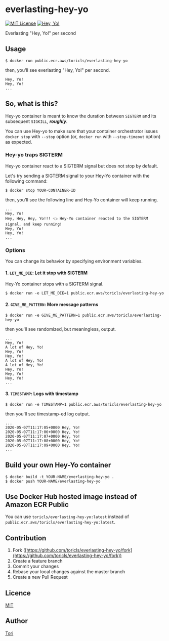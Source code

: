 # everlasting-hey-yo

[![MIT License](https://img.shields.io/badge/license-MIT-blue.svg?style=flat-square)][license]
[![Hey, Yo!](https://img.shields.io/badge/Hey-Yo!-orange.svg?style=flat-square)][hey-yo]

[license]: https://github.com/toricls/everlasting-hey-yo/blob/master/LICENSE
[hey-yo]: https://github.com/topics/hey-yo
Everlasting "Hey, Yo!" per second

## Usage

```shell
$ docker run public.ecr.aws/toricls/everlasting-hey-yo
```

then, you'll see everlasting "Hey, Yo!" per second.

```shell
Hey, Yo!
Hey, Yo!
...
```

## So, what is this?

Hey-yo container is meant to know the duration between `SIGTERM` and its subsequent `SIGKILL`, _**roughly**_.

You can use Hey-yo to make sure that your container orchestrator issues `docker stop` with `--stop` option (or, `docker run` with `--stop-timeout` option) as expected.

### Hey-yo traps SIGTERM

Hey-yo container react to a SIGTERM signal but does not stop by default.

Let's try sending a SIGTERM signal to your Hey-Yo container with the following command:

```shell
$ docker stop YOUR-CONTAINER-ID
```

then, you'll see the following line and Hey-Yo container will keep running.

```shell
...
Hey, Yo!
Hey, Hey, Hey, Yo!!! 👈 Hey-Yo container reacted to the SIGTERM signal, and keep running!
Hey, Yo!
Hey, Yo!
...
```

### Options

You can change its behavior by specifying environment variables.

#### 1. `LET_ME_DIE`: Let it stop with SIGTERM

Hey-Yo container stops with a SIGTERM signal.

```shell
$ docker run -e LET_ME_DIE=1 public.ecr.aws/toricls/everlasting-hey-yo
```

#### 2. `GIVE_ME_PATTERN`: More message patterns

```shell
$ docker run -e GIVE_ME_PATTERN=1 public.ecr.aws/toricls/everlasting-hey-yo
```

then you'll see randomized, but meaningless, output.

```shell
...
Hey, Yo!
A lot of Hey, Yo!
Hey, Yo!
Hey, Yo!
A lot of Hey, Yo!
A lot of Hey, Yo!
Hey, Yo!
Hey, Yo!
Hey, Yo!
...
```

#### 3. `TIMESTAMP`: Logs with timestamp

```shell
$ docker run -e TIMESTAMP=1 public.ecr.aws/toricls/everlasting-hey-yo
```

then you'll see timestamp-ed log output.

```shell
...
2020-05-07T11:17:05+0000 Hey, Yo!
2020-05-07T11:17:06+0000 Hey, Yo!
2020-05-07T11:17:07+0000 Hey, Yo!
2020-05-07T11:17:08+0000 Hey, Yo!
2020-05-07T11:17:09+0000 Hey, Yo!
...
```

## Build your own Hey-Yo container

```shell
$ docker build -t YOUR-NAME/everlasting-hey-yo .
$ docker push YOUR-NAME/everlasting-hey-yo
```

## Use Docker Hub hosted image instead of Amazon ECR Public

You can use `toricls/everlasting-hey-yo:latest` instead of `public.ecr.aws/toricls/everlasting-hey-yo:latest`.

## Contribution

1. Fork ([https://github.com/toricls/everlasting-hey-yo/fork](https://github.com/toricls/everlasting-hey-yo/fork))
1. Create a feature branch
1. Commit your changes
1. Rebase your local changes against the master branch
1. Create a new Pull Request

## Licence

[MIT](LICENSE)

## Author

[Tori](https://github.com/toricls)
